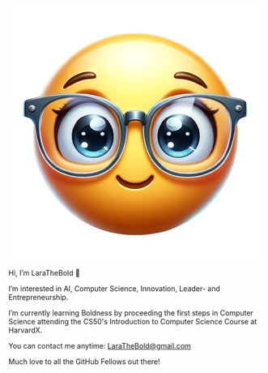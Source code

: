 ![LaraTheBold_Emoji](https://raw.githubusercontent.com/LaraTheBold/LaraTheBold/a11d845b854a8e37e2a2e810c740f74a30c07391/LaraTheBold_Emoji_BG_White.jpg)

Hi, I’m LaraTheBold 💞️ 

I’m interested in AI, Computer Science, Innovation, Leader- and Entrepreneurship.

I’m currently learning Boldness by proceeding the first steps in Computer Science attending the CS50's Introduction to Computer Science Course at HarvardX.

You can contact me anytime: LaraTheBold@gmail.com

Much love to all the GitHub Fellows out there!

<!---
LaraTheBold/LaraTheBold is a ✨ special ✨ repository because its `README.md` (this file) appears on your GitHub profile.
You can click the Preview link to take a look at your changes.
--->

